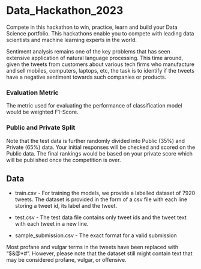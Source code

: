 # Data_Hackathon_2023
Compete in this hackathon to win, practice, learn and build your Data Science portfolio. This hackathons enable you to compete with leading data scientists and machine learning experts in the world.

Sentiment analysis remains one of the key problems that has seen extensive application of natural language processing. 
This time around, given the tweets from customers about various tech firms who manufacture and sell mobiles, computers, laptops, etc, the task is to 
identify if the tweets have a negative sentiment towards such companies or products.

 

### Evaluation Metric
The metric used for evaluating the performance of classification model would be weighted F1-Score.
 

### Public and Private Split
Note that the test data is further randomly divided into Public (35%) and Private (65%) data. Your initial responses will be checked and scored on the Public data. The final rankings would be based on your private score which will be published once the competition is over.


## Data
- train.csv - For training the models, we provide a labelled dataset of 7920 tweets. The dataset is provided in the form of a csv file with each line storing a tweet id, its label and the tweet.

- test.csv - The test data file contains only tweet ids and the tweet text with each tweet in a new line.

- sample_submission.csv - The exact format for a valid submission

Most profane and vulgar terms in the tweets have been replaced with “$&@*#”. However, please note that the dataset still might contain text that may be considered profane, vulgar, or offensive.

